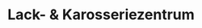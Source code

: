 ---
title: "Lack- & Karosseriezentrum"
url: /duisburg/lack-und-karosseriezentrum/
shop: Autowerkstatt
---